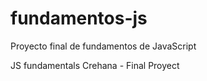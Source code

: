 # fundamentos-js
Proyecto  final de fundamentos de JavaScript

JS fundamentals
Crehana - Final Proyect


